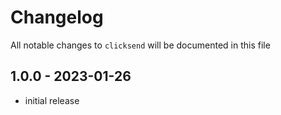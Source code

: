 # Changelog

All notable changes to `clicksend` will be documented in this file

## 1.0.0 - 2023-01-26

- initial release
